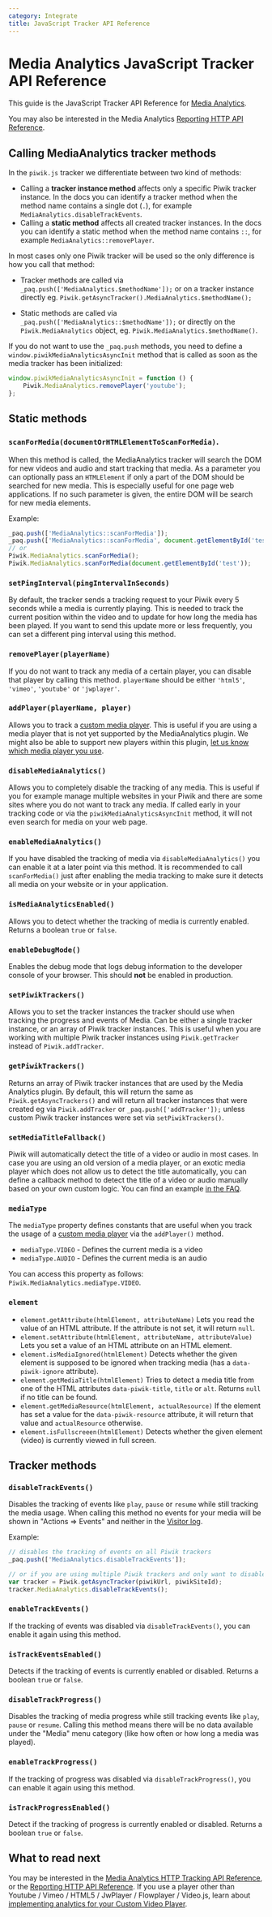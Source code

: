 ```yaml
---
category: Integrate
title: JavaScript Tracker API Reference
---
```

# Media Analytics JavaScript Tracker API Reference

This guide is the JavaScript Tracker API Reference for [Media Analytics](https://www.media-analytics.net/).

You may also be interested in the Media Analytics [Reporting HTTP API Reference](https://developer.piwik.org/api-reference/reporting-api#MediaAnalytics). 

## Calling MediaAnalytics tracker methods

In the `piwik.js` tracker we differentiate between two kind of methods:

* Calling a **tracker instance method** affects only a specific Piwik tracker instance. In the docs you can 
  identify a tracker method when the method name contains a single dot (`.`), for example 
  `MediaAnalytics.disableTrackEvents`.
* Calling a **static method** affects all created tracker instances. In the docs you can identify a static method when 
  the method name contains `::`, for example `MediaAnalytics::removePlayer`.

In most cases only one Piwik tracker will be used so the only difference is how you call that method:

* Tracker methods are called via `_paq.push(['MediaAnalytics.$methodName']);` or on a tracker instance directly eg. 
  `Piwik.getAsyncTracker().MediaAnalytics.$methodName();`
  
* Static methods are called via `_paq.push(['MediaAnalytics::$methodName']);` or directly on the `Piwik.MediaAnalytics` object,
  eg. `Piwik.MediaAnalytics.$methodName()`.

If you do not want to use the `_paq.push` methods, you need to define a `window.piwikMediaAnalyticsAsyncInit` method 
that is called as soon as the media tracker has been initialized:

```js
window.piwikMediaAnalyticsAsyncInit = function () {
    Piwik.MediaAnalytics.removePlayer('youtube'); 
};
```

## Static methods

### `scanForMedia(documentOrHTMLElementToScanForMedia)`.
When this method is called, the MediaAnalytics tracker will search the DOM for new videos and audio and start tracking 
that media. As a parameter you can optionally pass an `HTMLElement` if only a part of the DOM should be searched for 
new media. This is especially useful for one page web applications. If no such parameter is given, the entire DOM will 
be search for new media elements. 

Example:
```js
_paq.push(['MediaAnalytics::scanForMedia']);
_paq.push(['MediaAnalytics::scanForMedia', document.getElementById('test')]);
// or 
Piwik.MediaAnalytics.scanForMedia();
Piwik.MediaAnalytics.scanForMedia(document.getElementById('test'));
```

### `setPingInterval(pingIntervalInSeconds)`

By default, the tracker sends a tracking request to your Piwik every 5 seconds while a media is currently playing. 
This is needed to track the current position within the video and to update for how long the media has been played.
If you want to send this update more or less frequently, you can set a different ping interval using this method.

### `removePlayer(playerName)`

If you do not want to track any media of a certain player, you can disable that player by calling this method.
`playerName` should be either `'html5'`, `'vimeo'`, `'youtube'` or `'jwplayer'`.

### `addPlayer(playerName, player)`

Allows you to track a [custom media player](/guides/media-analytics/custom-player). This is useful if you are using a 
media player that is not yet supported by the MediaAnalytics plugin. We might also be able to support new players within 
this plugin, [let us know which media player you use](https://piwik.org/support).

### `disableMediaAnalytics()`

Allows you to completely disable the tracking of any media. This is useful if you for example manage multiple websites
in your Piwik and there are some sites where you do not want to track any media. If called early in your tracking code
 or via the `piwikMediaAnalyticsAsyncInit` method, it will not even search for media on your web page.

### `enableMediaAnalytics()`

If you have disabled the tracking of media via `disableMediaAnalytics()` you can enable it at a later point via this method.
It is recommended to call `scanForMedia()` just after enabling the media tracking to make sure it detects all media on 
your website or in your application.

### `isMediaAnalyticsEnabled()`

Allows you to detect whether the tracking of media is currently enabled. Returns a boolean `true` or `false`.

### `enableDebugMode()`

Enables the debug mode that logs debug information to the developer console of your browser. This should **not** be 
enabled in production.

### `setPiwikTrackers()`

Allows you to set the tracker instances the tracker should use when tracking the progress and events of Media. Can be either
 a single tracker instance, or an array of Piwik tracker instances. This is useful when you are working with multiple Piwik
 tracker instances using `Piwik.getTracker` instead of `Piwik.addTracker`. 
 
### `getPiwikTrackers()`

Returns an array of Piwik tracker instances that are used by the Media Analytics plugin. By default, this will return the same
as `Piwik.getAsyncTrackers()` and will return all tracker instances that were created eg via `Piwik.addTracker` or 
`_paq.push(['addTracker']);` unless custom Piwik tracker instances were set via `setPiwikTrackers()`.

### `setMediaTitleFallback()`

Piwik will automatically detect the title of a video or audio in most cases. In case you are using an old version
of a media player, or an exotic media player which does not allow us to detect the title automatically, you can define a callback
method to detect the title of a video or audio manually based on your own custom logic. You can find an example [in the FAQ](/guides/media-analytics/faq).

### `mediaType`

The `mediaType` property defines constants that are useful when you track the usage of a [custom media player](/guides/media-analytics/custom-player)
via the `addPlayer()` method.

* `mediaType.VIDEO` -  Defines the current media is a video
* `mediaType.AUDIO` -  Defines the current media is an audio

You can access this property as follows: `Piwik.MediaAnalytics.mediaType.VIDEO`.

### `element`

* `element.getAttribute(htmlElement, attributeName)` Lets you read the value of an HTML attribute. If the attribute is not set, it will return `null`.
* `element.setAttribute(htmlElement, attributeName, attributeValue)` Lets you set a value of an HTML attribute on an HTML element.
* `element.isMediaIgnored(htmlElement)` Detects whether the given element is supposed to be ignored when tracking media (has a `data-piwik-ignore` attribute).
* `element.getMediaTitle(htmlElement)` Tries to detect a media title from one of the HTML attributes `data-piwik-title`, `title` or `alt`. Returns `null` if no title can be found.
* `element.getMediaResource(htmlElement, actualResource)` If the element has set a value for the `data-piwik-resource` attribute, it will return that value and `actualResource` otherwise. 
* `element.isFullscreeen(htmlElement)` Detects whether the given element (video) is currently viewed in full screen.

## Tracker methods

### `disableTrackEvents()`

Disables the tracking of events like `play`, `pause` or `resume` while still tracking the media usage. When calling 
this method no events for your media will be shown in "Actions => Events" and neither in the [Visitor log](https://piwik.org/docs/user-profile/).

Example:

```js
// disables the tracking of events on all Piwik trackers
_paq.push(['MediaAnalytics.disableTrackEvents']); 

// or if you are using multiple Piwik trackers and only want to disable it for a specific tracker:
var tracker = Piwik.getAsyncTracker(piwikUrl, piwikSiteId);
tracker.MediaAnalytics.disableTrackEvents();
```

### `enableTrackEvents()`

If the tracking of events was disabled via `disableTrackEvents()`, you can enable it again using this method.

### `isTrackEventsEnabled()`

Detects if the tracking of events is currently enabled or disabled. Returns a boolean `true` or `false`.

### `disableTrackProgress()`

Disables the tracking of media progress while still tracking events like `play`, `pause` or `resume`. Calling this 
method means there will be no data available under the "Media" menu category (like how often or how long a 
media was played). 

### `enableTrackProgress()`

If the tracking of progress was disabled via `disableTrackProgress()`, you can enable it again using this method.
 
### `isTrackProgressEnabled()`
 
Detect if the tracking of progress is currently enabled or disabled. Returns a boolean `true` or `false`.


## What to read next

You may be interested in the [Media Analytics HTTP Tracking API Reference](/guides/media-analytics/custom-player#media-analytics-http-tracking-api-reference),
 or the [Reporting HTTP API Reference](https://developer.piwik.org/api-reference/reporting-api#MediaAnalytics).
 If you use a player other than Youtube / Vimeo / HTML5 / JwPlayer / Flowplayer / Video.js, learn about [implementing analytics for your Custom Video Player](/guides/media-analytics/custom-player).
